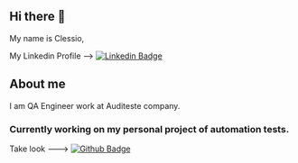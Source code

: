 ## Hi there 👋
My name is Clessio,

My Linkedin Profile --> [![Linkedin Badge](https://img.shields.io/badge/-LinkedIn-blue?style=flat-square&logo=Linkedin&logoColor=white&link=https://www.linkedin.com/in/clessio-silva/)](https://www.linkedin.com/in/clessio-silva/)
<!--
[![Github Badge](https://img.shields.io/badge/-Github-000?style=flat-square&logo=Github&logoColor=white&link=https://github.com/clessio44)](https://github.com/clessio44)
-->

## About me
I am QA Engineer work at Auditeste company.

### Currently working on my personal project of automation tests. 
Take look ---> [![Github Badge](https://img.shields.io/badge/-Github-000?style=flat-square&logo=Github&logoColor=white&link=https://github.com/clessio44/projeto-qa-automacao)](https://github.com/clessio44/projeto-qa-automacao)

<!--
**clessio44/clessio44** is a ✨ _special_ ✨ repository because its `README.md` (this file) appears on your GitHub profile.

Here are some ideas to get you started:

- 🔭 I’m currently working on ...
- 🌱 I’m currently learning ...
- 👯 I’m looking to collaborate on ...
- 🤔 I’m looking for help with ...
- 💬 Ask me about ...
- 📫 How to reach me: ...
- 😄 Pronouns: ...
- ⚡ Fun fact: ...
-->
